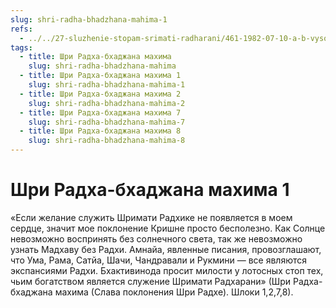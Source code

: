 ```yaml
---
slug: shri-radha-bhadzhana-mahima-1
refs:
  - ../../27-sluzhenie-stopam-srimati-radharani/461-1982-07-10-a-b-vysochajshee-dostizhenie-v-shkole-gaudiya-vajshnavov.md
tags:
  - title: Шри Радха-бхаджана махима
    slug: shri-radha-bhadzhana-mahima
  - title: Шри Радха-бхаджана махима 1
    slug: shri-radha-bhadzhana-mahima-1
  - title: Шри Радха-бхаджана махима 2
    slug: shri-radha-bhadzhana-mahima-2
  - title: Шри Радха-бхаджана махима 7
    slug: shri-radha-bhadzhana-mahima-7
  - title: Шри Радха-бхаджана махима 8
    slug: shri-radha-bhadzhana-mahima-8
---
```


# Шри Радха-бхаджана махима 1

«Если желание служить Шримати Радхике не появляется в моем сердце, значит мое поклонение Кришне просто бесполезно. Как Солнце невозможно воспринять без солнечного света, так же невозможно узнать Мадхаву без Радхи. Амнайа, явленные писания, провозглашают, что Ума, Рама, Сатйа, Шачи, Чандравали и Рукмини — все являются экспансиями Радхи. Бхактивинода просит милости у лотосных стоп тех, чьим богатством является служение Шримати Радхарани» (Шри Радха-бхаджана махима (Слава поклонения Шри Радхе). Шлоки 1,2,7,8).
